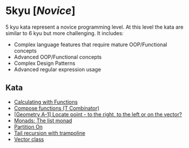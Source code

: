 # 5kyu [*Novice*]
5 kyu kata represent a novice programming level. At this level the kata are similar to 6 kyu but more challenging. It includes:  
- Complex language features that require mature OOP/Functional concepts  
- Advanced OOP/Functional concepts  
- Complex Design Patterns  
- Advanced regular expression usage

## Kata

- [Calculating with Functions](https://www.codewars.com/kata/525f3eda17c7cd9f9e000b39)
- [Compose functions (T Combinator)](https://www.codewars.com/kata/51f9d3db4095e07f130001ee)
- [[Geometry A-1] Locate point - to the right, to the left or on the vector?](https://www.codewars.com/kata/554c8a93e466e794fe000001)
- [Monads: The list monad](https://www.codewars.com/kata/53db4acb1f1a7dd68700040a)
- [Partition On](https://www.codewars.com/kata/525a037c82bf42b9f800029b)
- [Tail recursion with trampoline](https://www.codewars.com/kata/53d045892578b1be8b0001c4)
- [Vector class](https://www.codewars.com/kata/526dad7f8c0eb5c4640000a4)

